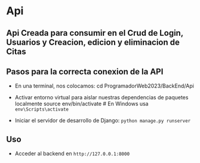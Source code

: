 # Api
## Api Creada para consumir en el Crud de Login, Usuarios y Creacion, edicion y eliminacion de Citas

## Pasos para la correcta conexion de la API

- En una terminal, nos colocamos:
cd ProgramadorWeb2023/BackEnd/Api

- Activar entorno virtual para aislar nuestras dependencias de paquetes localmente
source env/bin/activate # En Windows usa `env\Scripts\activate`

- Iniciar el servidor de desarrollo de Django:
`python manage.py runserver`

## Uso
 - Acceder al backend en `http://127.0.0.1:8000`